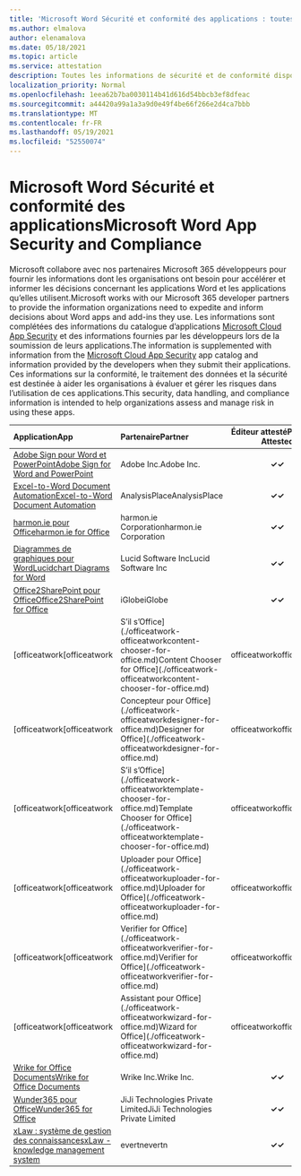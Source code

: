 ```yaml
---
title: 'Microsoft Word Sécurité et conformité des applications : toutes les applications'
ms.author: elmalova
author: elenamalova
ms.date: 05/18/2021
ms.topic: article
ms.service: attestation
description: Toutes les informations de sécurité et de conformité disponibles pour toutes les Microsoft Word applications.
localization_priority: Normal
ms.openlocfilehash: 1eea62b7ba0030114b41d616d54bbcb3ef8dfeac
ms.sourcegitcommit: a44420a99a1a3a9d0e49f4be66f266e2d4ca7bbb
ms.translationtype: MT
ms.contentlocale: fr-FR
ms.lasthandoff: 05/19/2021
ms.locfileid: "52550074"
---
```

# <a name="microsoft-word-app-security-and-compliance"></a><span data-ttu-id="74c20-103">Microsoft Word Sécurité et conformité des applications</span><span class="sxs-lookup"><span data-stu-id="74c20-103">Microsoft Word App Security and Compliance</span></span>

<span data-ttu-id="74c20-104">Microsoft collabore avec nos partenaires Microsoft 365 développeurs pour fournir les informations dont les organisations ont besoin pour accélérer et informer les décisions concernant les applications Word et les applications qu’elles utilisent.</span><span class="sxs-lookup"><span data-stu-id="74c20-104">Microsoft works with our Microsoft 365 developer partners to provide the information organizations need to expedite and inform decisions about Word apps and add-ins they use.</span></span> <span data-ttu-id="74c20-105">Les informations sont complétées des informations du catalogue d’applications [Microsoft Cloud App Security](https://www.microsoft.com/en-us/enterprise-mobility-security/cloud-app-security) et des informations fournies par les développeurs lors de la soumission de leurs applications.</span><span class="sxs-lookup"><span data-stu-id="74c20-105">The information is supplemented with information from the [Microsoft Cloud App Security](https://www.microsoft.com/en-us/enterprise-mobility-security/cloud-app-security) app catalog and information provided by the developers when they submit their applications.</span></span> <span data-ttu-id="74c20-106">Ces informations sur la conformité, le traitement des données et la sécurité est destinée à aider les organisations à évaluer et gérer les risques dans l’utilisation de ces applications.</span><span class="sxs-lookup"><span data-stu-id="74c20-106">This security, data handling, and compliance information is intended to help organizations assess and manage risk in using these apps.</span></span>

| <span data-ttu-id="74c20-107">**Application**</span><span class="sxs-lookup"><span data-stu-id="74c20-107">**App**</span></span> | <span data-ttu-id="74c20-108">**Partenaire**</span><span class="sxs-lookup"><span data-stu-id="74c20-108">**Partner**</span></span> | <span data-ttu-id="74c20-109">**Éditeur attesté**</span><span class="sxs-lookup"><span data-stu-id="74c20-109">**Publisher Attested**</span></span> | <span data-ttu-id="74c20-110">**Certifié**</span><span class="sxs-lookup"><span data-stu-id="74c20-110">**Certified**</span></span> |
|:--------|:------------|:----------------------:|:-------------:|
| [<span data-ttu-id="74c20-111">Adobe Sign pour Word et PowerPoint</span><span class="sxs-lookup"><span data-stu-id="74c20-111">Adobe Sign for Word and PowerPoint</span></span>](./adobe-inc-sign-for-word-and-powerpoint.md) | <span data-ttu-id="74c20-112">Adobe Inc.</span><span class="sxs-lookup"><span data-stu-id="74c20-112">Adobe Inc.</span></span> | <span data-ttu-id="74c20-113">**✓**</span><span class="sxs-lookup"><span data-stu-id="74c20-113">**✓**</span></span> | <img alt="Certified application badge" src="../media/certified-badge.png" height="25" width="25" /> |
| [<span data-ttu-id="74c20-114">Excel-to-Word Document Automation</span><span class="sxs-lookup"><span data-stu-id="74c20-114">Excel-to-Word Document Automation</span></span>](./analysisplace-excel-to-word-document-automation.md) | <span data-ttu-id="74c20-115">AnalysisPlace</span><span class="sxs-lookup"><span data-stu-id="74c20-115">AnalysisPlace</span></span> | <span data-ttu-id="74c20-116">**✓**</span><span class="sxs-lookup"><span data-stu-id="74c20-116">**✓**</span></span> |  |
| [<span data-ttu-id="74c20-117">harmon.ie pour Office</span><span class="sxs-lookup"><span data-stu-id="74c20-117">harmon.ie for Office</span></span>](./harmonie-corporation-for-office.md) | <span data-ttu-id="74c20-118">harmon.ie Corporation</span><span class="sxs-lookup"><span data-stu-id="74c20-118">harmon.ie Corporation</span></span> | <span data-ttu-id="74c20-119">**✓**</span><span class="sxs-lookup"><span data-stu-id="74c20-119">**✓**</span></span> |  |
| [<span data-ttu-id="74c20-120">Diagrammes de graphiques pour Word</span><span class="sxs-lookup"><span data-stu-id="74c20-120">Lucidchart Diagrams for Word</span></span>](./lucid-software-inc-lucidchart-diagrams-for-word.md) | <span data-ttu-id="74c20-121">Lucid Software Inc</span><span class="sxs-lookup"><span data-stu-id="74c20-121">Lucid Software Inc</span></span> | <span data-ttu-id="74c20-122">**✓**</span><span class="sxs-lookup"><span data-stu-id="74c20-122">**✓**</span></span> |  |
| [<span data-ttu-id="74c20-123">Office2SharePoint pour Office</span><span class="sxs-lookup"><span data-stu-id="74c20-123">Office2SharePoint for Office</span></span>](./iglobe-office2sharepoint-for-office.md) | <span data-ttu-id="74c20-124">iGlobe</span><span class="sxs-lookup"><span data-stu-id="74c20-124">iGlobe</span></span> | <span data-ttu-id="74c20-125">**✓**</span><span class="sxs-lookup"><span data-stu-id="74c20-125">**✓**</span></span> | <img alt="Certified application badge" src="../media/certified-badge.png" height="25" width="25" /> |
| <span data-ttu-id="74c20-126">[officeatwork</span><span class="sxs-lookup"><span data-stu-id="74c20-126">[officeatwork</span></span> | <span data-ttu-id="74c20-127">S’il s’Office](./officeatwork-officeatworkcontent-chooser-for-office.md)</span><span class="sxs-lookup"><span data-stu-id="74c20-127">Content Chooser for Office](./officeatwork-officeatworkcontent-chooser-for-office.md)</span></span> | <span data-ttu-id="74c20-128">officeatwork</span><span class="sxs-lookup"><span data-stu-id="74c20-128">officeatwork</span></span> | <span data-ttu-id="74c20-129">**✓**</span><span class="sxs-lookup"><span data-stu-id="74c20-129">**✓**</span></span> | <img alt="Certified application badge" src="../media/certified-badge.png" height="25" width="25" /> |
| <span data-ttu-id="74c20-130">[officeatwork</span><span class="sxs-lookup"><span data-stu-id="74c20-130">[officeatwork</span></span> | <span data-ttu-id="74c20-131">Concepteur pour Office](./officeatwork-officeatworkdesigner-for-office.md)</span><span class="sxs-lookup"><span data-stu-id="74c20-131">Designer for Office](./officeatwork-officeatworkdesigner-for-office.md)</span></span> | <span data-ttu-id="74c20-132">officeatwork</span><span class="sxs-lookup"><span data-stu-id="74c20-132">officeatwork</span></span> | <span data-ttu-id="74c20-133">**✓**</span><span class="sxs-lookup"><span data-stu-id="74c20-133">**✓**</span></span> | <img alt="Certified application badge" src="../media/certified-badge.png" height="25" width="25" /> |
| <span data-ttu-id="74c20-134">[officeatwork</span><span class="sxs-lookup"><span data-stu-id="74c20-134">[officeatwork</span></span> | <span data-ttu-id="74c20-135">S’il s’Office](./officeatwork-officeatworktemplate-chooser-for-office.md)</span><span class="sxs-lookup"><span data-stu-id="74c20-135">Template Chooser for Office](./officeatwork-officeatworktemplate-chooser-for-office.md)</span></span> | <span data-ttu-id="74c20-136">officeatwork</span><span class="sxs-lookup"><span data-stu-id="74c20-136">officeatwork</span></span> | <span data-ttu-id="74c20-137">**✓**</span><span class="sxs-lookup"><span data-stu-id="74c20-137">**✓**</span></span> | <img alt="Certified application badge" src="../media/certified-badge.png" height="25" width="25" /> |
| <span data-ttu-id="74c20-138">[officeatwork</span><span class="sxs-lookup"><span data-stu-id="74c20-138">[officeatwork</span></span> | <span data-ttu-id="74c20-139">Uploader pour Office](./officeatwork-officeatworkuploader-for-office.md)</span><span class="sxs-lookup"><span data-stu-id="74c20-139">Uploader for Office](./officeatwork-officeatworkuploader-for-office.md)</span></span> | <span data-ttu-id="74c20-140">officeatwork</span><span class="sxs-lookup"><span data-stu-id="74c20-140">officeatwork</span></span> | <span data-ttu-id="74c20-141">**✓**</span><span class="sxs-lookup"><span data-stu-id="74c20-141">**✓**</span></span> | <img alt="Certified application badge" src="../media/certified-badge.png" height="25" width="25" /> |
| <span data-ttu-id="74c20-142">[officeatwork</span><span class="sxs-lookup"><span data-stu-id="74c20-142">[officeatwork</span></span> | <span data-ttu-id="74c20-143">Verifier for Office](./officeatwork-officeatworkverifier-for-office.md)</span><span class="sxs-lookup"><span data-stu-id="74c20-143">Verifier for Office](./officeatwork-officeatworkverifier-for-office.md)</span></span> | <span data-ttu-id="74c20-144">officeatwork</span><span class="sxs-lookup"><span data-stu-id="74c20-144">officeatwork</span></span> | <span data-ttu-id="74c20-145">**✓**</span><span class="sxs-lookup"><span data-stu-id="74c20-145">**✓**</span></span> | <img alt="Certified application badge" src="../media/certified-badge.png" height="25" width="25" /> |
| <span data-ttu-id="74c20-146">[officeatwork</span><span class="sxs-lookup"><span data-stu-id="74c20-146">[officeatwork</span></span> | <span data-ttu-id="74c20-147">Assistant pour Office](./officeatwork-officeatworkwizard-for-office.md)</span><span class="sxs-lookup"><span data-stu-id="74c20-147">Wizard for Office](./officeatwork-officeatworkwizard-for-office.md)</span></span> | <span data-ttu-id="74c20-148">officeatwork</span><span class="sxs-lookup"><span data-stu-id="74c20-148">officeatwork</span></span> | <span data-ttu-id="74c20-149">**✓**</span><span class="sxs-lookup"><span data-stu-id="74c20-149">**✓**</span></span> | <img alt="Certified application badge" src="../media/certified-badge.png" height="25" width="25" /> |
| [<span data-ttu-id="74c20-150">Wrike for Office Documents</span><span class="sxs-lookup"><span data-stu-id="74c20-150">Wrike for Office Documents</span></span>](./wrike-inc-for-office-documents.md) | <span data-ttu-id="74c20-151">Wrike Inc.</span><span class="sxs-lookup"><span data-stu-id="74c20-151">Wrike Inc.</span></span> | <span data-ttu-id="74c20-152">**✓**</span><span class="sxs-lookup"><span data-stu-id="74c20-152">**✓**</span></span> | <img alt="Certified application badge" src="../media/certified-badge.png" height="25" width="25" /> |
| [<span data-ttu-id="74c20-153">Wunder365 pour Office</span><span class="sxs-lookup"><span data-stu-id="74c20-153">Wunder365 for Office</span></span>](./jiji-technologies-private-limited-wunder365-for-office.md) | <span data-ttu-id="74c20-154">JiJi Technologies Private Limited</span><span class="sxs-lookup"><span data-stu-id="74c20-154">JiJi Technologies Private Limited</span></span> | <span data-ttu-id="74c20-155">**✓**</span><span class="sxs-lookup"><span data-stu-id="74c20-155">**✓**</span></span> |  |
| [<span data-ttu-id="74c20-156">xLaw : système de gestion des connaissances</span><span class="sxs-lookup"><span data-stu-id="74c20-156">xLaw - knowledge management system</span></span>](./evertn-xlaw-knowledge-management-system.md) | <span data-ttu-id="74c20-157">evertn</span><span class="sxs-lookup"><span data-stu-id="74c20-157">evertn</span></span> | <span data-ttu-id="74c20-158">**✓**</span><span class="sxs-lookup"><span data-stu-id="74c20-158">**✓**</span></span> |  |
